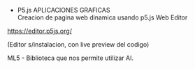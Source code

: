  - P5.js
 APLICACIONES GRAFICAS  
 Creacion de pagina web dinamica usando p5.js Web Editor

https://editor.p5js.org/

(Editor s/instalacion, con live preview del codigo)
 
 ML5 - Biblioteca que nos permite utilizar AI.
 
 
